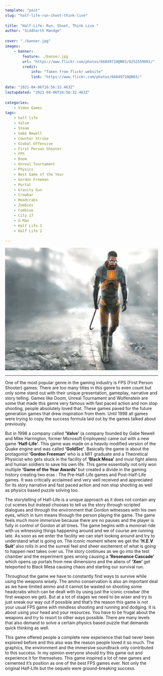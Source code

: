 ```yaml
---
template: "post"
slug: "half-life-run-shoot-think-live"

title: "Half-Life: Run, Shoot, Think Live "
author: "Siddharth Mandge"

cover: "./banner.jpg"
images:
    - banner:
        feature: ./banner.jpg
        url: "https://www.flickr.com/photos/66849710@N03/8252559891/"
        credit:
        	info: "Taken from flickr website"
        	link: "https://www.flickr.com/photos/66849710@N03/"

date: "2021-04-06T16:56:32.463Z"
lastupdated: "2021-04-06T16:56:32.463Z"

categories: 
    - Video Games
tags:
    - half life
    - Valve
    - Steam
    - Gabe Newell
    - Counter Strike
    - Global Offensive
    - First Person Shooter
    - FPS
    - Doom
    - Unreal Tournament
    - Physics
    - Best Game of the Year
    - Gordon Freeman
    - Portal
    - Gravity Gun
    - Crowbar
    - Headcrabs
    - Zombies
    - Combine
    - City 17
    - G Man
    - Half Life 3
    - Half Life 2

---
```


![Half Life two main character](./banner.jpg)

---

One of the most popular genre in the gaming industry is FPS (First Person Shooter) games. There are too many titles in this genre to even count but only some stand out with their unique presentation, gameplay, narrative and story telling. Games like Doom, Unreal Tournament and Wolfenstein are some that made this genre very famous with fast paced action and non stop shooting, people absolutely loved that. These games paved for the future generation games that drew inspiration from them. Until 1998 all games were trying to copy the success formula laid out by the games talked about previously. 

But in 1998 a company called **‘Valve’** (a company founded by Gabe Newell and Mike Harrington, former Microsoft Employees) came out with a new game **‘Half-Life’**. This game was made on a heavily modified version of the Quake engine and was called **‘GoldSrc’**. Basically the game is about the protagonist **‘Gordon Freeman’** who is a MIT graduate and a Theoretical Physicist who gets stuck in the facility of **‘Black Mesa’** and must fight aliens and human soldiers to save his own life. This game essentially not only won multiple **‘Game of the Year Awards’** but created a divide in the gaming history creating two eras : The Pre-Half-Life games and Post-Half-Life games. It was critically acclaimed and very well received and appreciated for its story narrative and fast paced action and non stop shooting as well as physics based puzzle solving too. 

The storytelling of Half-Life is a unique approach as it does not contain any cut scenes but instead chooses to tell us the story through scripted dialogues and through the environment that Gordon witnesses with his own eyes, which in turn means through the person playing the game. The game feels much more immersive because there are no pauses and the player is fully in control of Gordon at all times. The game begins with a monorail ride with us witnessing things happening around and we of course are running late. As soon as we enter the facility we can start looking around and try to understand what is going on. The iconic moment where we get the **‘H.E.V Suit’** also rolls in and the surreal feel and sheer excitement of what is going to happen next takes over us. The story continues as we go into the test chamber and the experiment goes wrong causing a **‘Resonance Cascade’** which opens up portals from new dimensions and the aliens of **‘Xen’** get teleported to Black Mesa causing chaos and starting our survival run. 

Throughout the game we have to constantly find ways to survive while using the weapons wisely. The ammo conservation is also an important deal as we have limited ammo and it cannot be wasted on shooting some headcrabs which can be dealt with by using just the iconic crowbar (the first weapon we get). But at a lot of stages we need to be wiser and try to just sneak our way out if possible and that’s the reason this game is not your usual FPS game with mindless shooting and running and dodging. It is about using your head and your resources. You have to be frugal about the weapons and try to resort to other ways possible. There are many levels that also demand to solve a certain physics based puzzle that demands quick thinking as well. 

This game offered people a complete new experience that had never been explored before and this also was the reason people loved it so much. The graphics, the environment and the immersive soundtrack only contributed to this success. In my opinion everyone should try this game out and experience it for themselves. This game inspired a lot of new games and cemented it’s position as one of the best FPS games ever. Not only the original Half-Life but the sequels were ground-breaking success.
